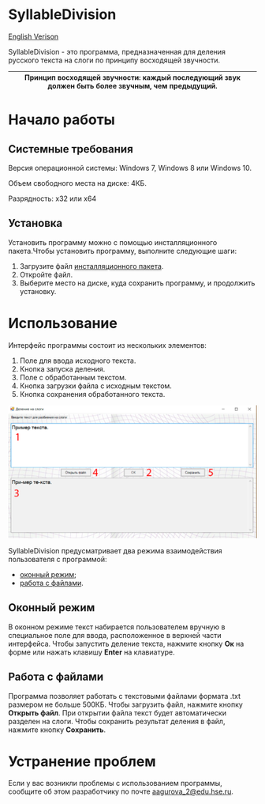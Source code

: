 # SyllableDivision

[English Verison](https://github.com/GurovaAnya/SyllableDivision/blob/master/README-en.md)

SyllableDivision - это программа, предназначенная для деления русского текста на слоги по принципу восходящей звучности.

| **Принцип восходящей звучности**: каждый последующий звук должен быть более звучным, чем предыдущий.|
|---|



# Начало работы
## Системные требования
Версия операционной системы: Windows 7, Windows 8 или Windows 10.

Объем свободного места на диске: 4КБ.

Разрядность: x32 или x64
## Установка
Установить программу можно с помощью инсталляционного пакета.Чтобы установить программу, выполните следующие шаги:
1. Загрузите файл [инсталляционного пакета](https://github.com/GurovaAnya/SyllableDivision/blob/master/SyllablesSetup.msi).
2. Откройте файл.
3. Выберите место на диске, куда сохранить программу, и продолжить установку.

# Использование
Интерфейс программы состоит из нескольких элементов:
1. Поле для ввода исходного текста.
2. Кнопка запуска деления.
3. Поле с обработанным текстом.
4. Кнопка загрузки файла с исходным текстом.
5. Кнопка сохранения обработанного текста.

![alt text](https://github.com/GurovaAnya/SyllableDivision/blob/master/images/window-mode.png "Оконный режим")

SyllableDivision предусматривает два режима взаимодействия пользователя с программой:
- [оконный режим](#оконный-режим);
- [работа с файлами](#работа-с-файлами).

## Оконный режим 
В оконном режиме текст набирается пользователем вручную в специальное поле для ввода, расположенное в верхней части интерфейса. Чтобы запустить деление текста, нажмите кнопку **Ок** на форме или нажать клавишу **Enter** на клавиатуре.

## Работа с файлами
Программа позволяет работать с текстовыми файлами формата .txt размером не больше 500КБ. Чтобы загрузить файл,  нажмите кнопку **Открыть файл**. При открытии файла текст будет автоматически разделен на слоги. Чтобы сохранить результат деления в файл, нажмите кнопку **Сохранить**.

# Устранение проблем
Если у вас возникли проблемы с использованием программы, сообщите об этом разработчику по почте aagurova_2@edu.hse.ru.
